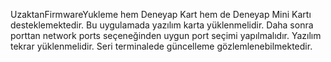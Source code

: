 UzaktanFirmwareYukleme hem Deneyap Kart hem de Deneyap Mini Kartı desteklemektedir. Bu uygulamada yazılım karta yüklenmelidir. Daha sonra porttan network ports seçeneğinden uygun port seçimi yapılmalıdır. Yazılım tekrar yüklenmelidir. Seri terminalede güncelleme gözlemlenebilmektedir.
